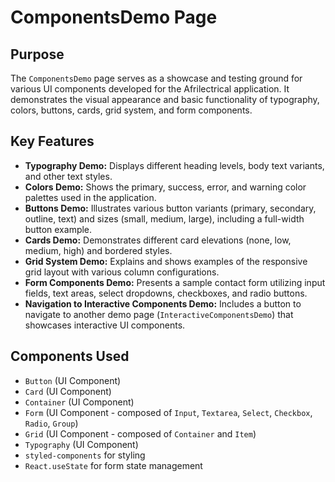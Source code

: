 # ComponentsDemo Page

## Purpose
The `ComponentsDemo` page serves as a showcase and testing ground for various UI components developed for the Afrilectrical application. It demonstrates the visual appearance and basic functionality of typography, colors, buttons, cards, grid system, and form components.

## Key Features
- **Typography Demo:** Displays different heading levels, body text variants, and other text styles.
- **Colors Demo:** Shows the primary, success, error, and warning color palettes used in the application.
- **Buttons Demo:** Illustrates various button variants (primary, secondary, outline, text) and sizes (small, medium, large), including a full-width button example.
- **Cards Demo:** Demonstrates different card elevations (none, low, medium, high) and bordered styles.
- **Grid System Demo:** Explains and shows examples of the responsive grid layout with various column configurations.
- **Form Components Demo:** Presents a sample contact form utilizing input fields, text areas, select dropdowns, checkboxes, and radio buttons.
- **Navigation to Interactive Components Demo:** Includes a button to navigate to another demo page (`InteractiveComponentsDemo`) that showcases interactive UI components.

## Components Used
- `Button` (UI Component)
- `Card` (UI Component)
- `Container` (UI Component)
- `Form` (UI Component - composed of `Input`, `Textarea`, `Select`, `Checkbox`, `Radio`, `Group`)
- `Grid` (UI Component - composed of `Container` and `Item`)
- `Typography` (UI Component)
- `styled-components` for styling
- `React.useState` for form state management